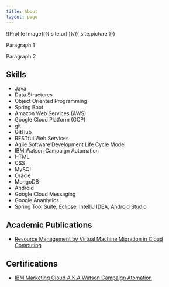 ```yaml
---
title: About
layout: page
---
```

![Profile Image]({{ site.url }}/{{ site.picture }})

<p>Paragraph 1</p>

<p>Paragraph 2</p>

<h2>Skills</h2>

<ul class="skill-list">
	<li>Java</li>
	<li>Data Structures</li>
	<li>Object Oriented Programming</li>
	<li>Spring Boot</li>
	<li>Amazon Web Services (AWS)</li>
	<li>Google Cloud Platform (GCP)</li>
	<li>git</li>
	<li>GitHub</li>
	<li>RESTful Web Services</li>
	<li>Agile Software Development Life Cycle Model</li>
	<li>IBM Watson Campaign Automation</li>
	<li>HTML</li>
	<li>CSS</li>
	<li>MySQL</li>
	<li>Oracle</li>
	<li>MongoDB</li>
	<li>Android</li>
	<li>Google Cloud Messaging</li>
	<li>Google Ananlytics</li>
	<li>Spring Tool Suite, Eclipse, IntelliJ IDEA, Android Studio</li>
</ul>

<h2>Academic Publications</h2>

<ul>
	<li><a href="https://ijcsmc.com/docs/papers/December2015/V4I12201568.pdf">Resource Management by Virtual Machine Migration in Cloud Computing</a></li>
</ul>

<h2>Certifications</h2>

<ul>
	<li><a href="https://www.youracclaim.com/users/anantha-raju-c">IBM Marketing Cloud  A.K.A Watson Campaign Atomation</a></li>
</ul>